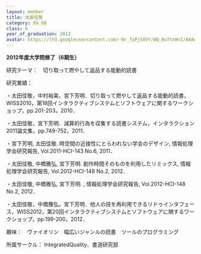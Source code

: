 ```yaml
---
layout: member
title: 太田佳敬
category: 99_OB
class: 6
year_of_graduation: 2012
avatar: https://lh3.googleusercontent.com/-Nr_fpPjS8VY/WQ_Bu7tnWnI/AAAAAAAAqMw/CfpaF4VoxKQ1EbXdUz3pN_Ypfz3o3f4IACLcB/p-s300/oota1.jpg
---
```

**2012年度大学院修了（6期生）**

研究テーマ：　切り取って燃やして返品する能動的読書

研究業績：

・太田佳敬，中村裕美，宮下芳明．切り取って燃やして返品する能動的読書，WISS2010，第18回インタラクティブシステムとソフトウェアに関するワークショップ，pp.201-203，2010．

・太田佳敬，宮下芳明．減算的行為を収集する読書システム，インタラクション2011論文集，pp.749-752，2011．

・宮下芳明, 太田佳敬. 時空間の近接性にとらわれない学会のデザイン, 情報処理学会研究報告, Vol.2011-HCI-143 No.6, 2011．

・太田佳敬, 中橋雅弘, 宮下芳明. 創作時間そのものを利用したリミックス, 情報処理学会研究報告, Vol.2012-HCI-148 No.2, 2012．

・太田佳敬, 中橋雅弘, 宮下芳明. , 情報処理学会研究報告, Vol.2012-HCI-148 No.2, 2012．

・太田佳敬，中橋雅弘，宮下芳明．他人の技を再利用できるリドゥインタフェース，WISS2012，第20回インタラクティブシステムとソフトウェアに関するワークショップ，pp.199-200，2012．

趣味：　ヴァイオリン　幅広いジャンルの読書　ツールのプログラミング

所属サークル： IntegratedQuality、書道研究部